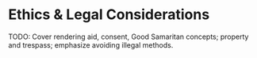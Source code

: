 # Ethics & Legal Considerations

TODO: Cover rendering aid, consent, Good Samaritan concepts; property and trespass; emphasize avoiding illegal methods.


